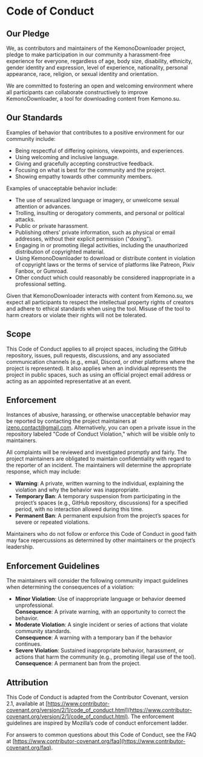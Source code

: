 # Code of Conduct

## Our Pledge

We, as contributors and maintainers of the KemonoDownloader project, pledge to make participation in our community a harassment-free experience for everyone, regardless of age, body size, disability, ethnicity, gender identity and expression, level of experience, nationality, personal appearance, race, religion, or sexual identity and orientation.

We are committed to fostering an open and welcoming environment where all participants can collaborate constructively to improve KemonoDownloader, a tool for downloading content from Kemono.su.

## Our Standards

Examples of behavior that contributes to a positive environment for our community include:

- Being respectful of differing opinions, viewpoints, and experiences.
- Using welcoming and inclusive language.
- Giving and gracefully accepting constructive feedback.
- Focusing on what is best for the community and the project.
- Showing empathy towards other community members.

Examples of unacceptable behavior include:

- The use of sexualized language or imagery, or unwelcome sexual attention or advances.
- Trolling, insulting or derogatory comments, and personal or political attacks.
- Public or private harassment.
- Publishing others' private information, such as physical or email addresses, without their explicit permission ("doxing").
- Engaging in or promoting illegal activities, including the unauthorized distribution of copyrighted material.
- Using KemonoDownloader to download or distribute content in violation of copyright laws or the terms of service of platforms like Patreon, Pixiv Fanbox, or Gumroad.
- Other conduct which could reasonably be considered inappropriate in a professional setting.

Given that KemonoDownloader interacts with content from Kemono.su, we expect all participants to respect the intellectual property rights of creators and adhere to ethical standards when using the tool. Misuse of the tool to harm creators or violate their rights will not be tolerated.

## Scope

This Code of Conduct applies to all project spaces, including the GitHub repository, issues, pull requests, discussions, and any associated communication channels (e.g., email, Discord, or other platforms where the project is represented). It also applies when an individual represents the project in public spaces, such as using an official project email address or acting as an appointed representative at an event.

## Enforcement

Instances of abusive, harassing, or otherwise unacceptable behavior may be reported by contacting the project maintainers at [izeno.contact@gmail.com](mailto:izeno.contact@gmail.com). Alternatively, you can open a private issue in the repository labeled "Code of Conduct Violation," which will be visible only to maintainers.

All complaints will be reviewed and investigated promptly and fairly. The project maintainers are obligated to maintain confidentiality with regard to the reporter of an incident. The maintainers will determine the appropriate response, which may include:

- **Warning**: A private, written warning to the individual, explaining the violation and why the behavior was inappropriate.
- **Temporary Ban**: A temporary suspension from participating in the project’s spaces (e.g., GitHub repository, discussions) for a specified period, with no interaction allowed during this time.
- **Permanent Ban**: A permanent expulsion from the project’s spaces for severe or repeated violations.

Maintainers who do not follow or enforce this Code of Conduct in good faith may face repercussions as determined by other maintainers or the project’s leadership.

## Enforcement Guidelines

The maintainers will consider the following community impact guidelines when determining the consequences of a violation:

- **Minor Violation**: Use of inappropriate language or behavior deemed unprofessional.  
  **Consequence**: A private warning, with an opportunity to correct the behavior.
- **Moderate Violation**: A single incident or series of actions that violate community standards.  
  **Consequence**: A warning with a temporary ban if the behavior continues.
- **Severe Violation**: Sustained inappropriate behavior, harassment, or actions that harm the community (e.g., promoting illegal use of the tool).  
  **Consequence**: A permanent ban from the project.

## Attribution

This Code of Conduct is adapted from the Contributor Covenant, version 2.1, available at [https://www.contributor-covenant.org/version/2/1/code_of_conduct.html](https://www.contributor-covenant.org/version/2/1/code_of_conduct.html). The enforcement guidelines are inspired by Mozilla’s code of conduct enforcement ladder.

For answers to common questions about this Code of Conduct, see the FAQ at [https://www.contributor-covenant.org/faq](https://www.contributor-covenant.org/faq).
